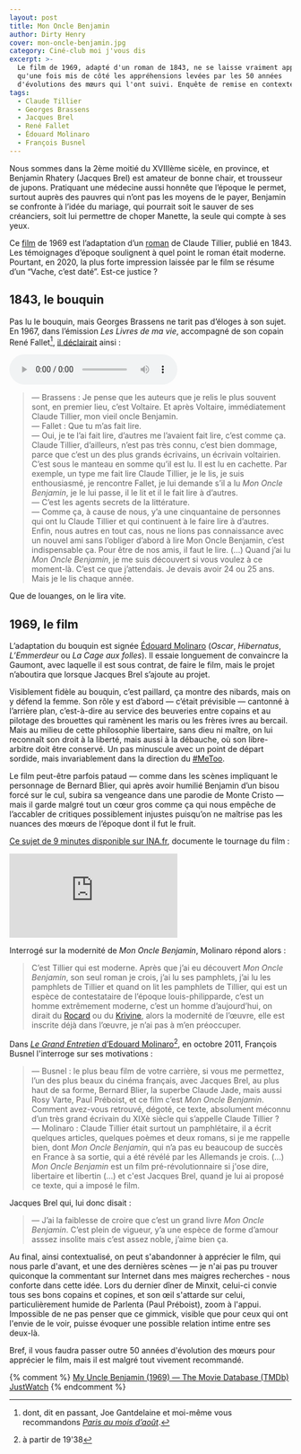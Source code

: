 ```yaml
---
layout: post
title: Mon Oncle Benjamin
author: Dirty Henry
cover: mon-oncle-benjamin.jpg
category: Ciné-club moi j'vous dis
excerpt: >-
  Le film de 1969, adapté d'un roman de 1843, ne se laisse vraiment apprécier
  qu'une fois mis de côté les appréhensions levées par les 50 années
  d'évolutions des mœurs qui l'ont suivi. Enquête de remise en contexte.
tags:
  - Claude Tillier
  - Georges Brassens
  - Jacques Brel
  - René Fallet
  - Édouard Molinaro
  - François Busnel
---
```


Nous sommes dans la 2ème moitié du XVIIIème sicèle, en province, et Benjamin
Rhatery (Jacques Brel) est amateur de bonne chair, et trousseur de jupons.
Pratiquant une médecine aussi honnête que l’époque le permet, surtout auprès des
pauvres qui n’ont pas les moyens de le payer, Benjamin se confronte à l’idée du
mariage, qui pourrait soit le sauver de ses créanciers, soit lui permettre de
choper Manette, la seule qui compte à ses yeux.

Ce [film][1] de 1969 est l’adaptation d’un [roman][2] de Claude Tillier, publié
en 1843. Les témoignages d’époque soulignent à quel point le roman était
moderne. Pourtant, en 2020, la plus forte impression laissée par le film se
résume d’un “Vache, c’est daté”. Est-ce justice ?

## 1843, le bouquin

Pas lu le bouquin, mais Georges Brassens ne tarit pas d’éloges à son sujet. En
1967, dans l’émission _Les Livres de ma vie_, accompagné de son copain René
Fallet[^1], [il déclairait][3] ainsi :

<audio controls>
  <source src="/assets/audio/brassens-fallet-mon-oncle-benjamin.mp3" type="audio/mpeg">
  Your browser does not support the audio element.
</audio>

> — Brassens : Je pense que les auteurs que je relis le plus souvent sont, en
> premier lieu, c’est Voltaire. Et après Voltaire, immédiatement Claude Tillier,
> mon vieil oncle Benjamin.  
> — Fallet : Que tu m’as fait lire.  
> — Oui, je te l’ai fait lire, d’autres me l’avaient fait lire, c’est comme ça.
> Claude Tillier, d’ailleurs, n’est pas très connu, c’est bien dommage, parce
> que c’est un des plus grands écrivains, un écrivain voltairien. C’est sous le
> manteau en somme qu’il est lu. Il est lu en cachette. Par exemple, un type me
> fait lire Claude Tillier, je le lis, je suis enthousiasmé, je rencontre
> Fallet, je lui demande s’il a lu _Mon Oncle Benjamin_, je le lui passe, il le
> lit et il le fait lire à d’autres.  
> — C’est les agents secrets de la littérature.  
> — Comme ça, à cause de nous, y’a une cinquantaine de personnes qui ont lu
> Claude Tillier et qui continuent à le faire lire à d’autres. Enfin, nous
> autres en tout cas, nous ne lions pas connaissance avec un nouvel ami sans
> l’obliger d’abord à lire Mon Oncle Benjamin, c’est indispensable ça. Pour être
> de nos amis, il faut le lire. (…) Quand j’ai lu _Mon Oncle Benjamin_, je me
> suis découvert si vous voulez à ce moment-là. C’est ce que j’attendais. Je
> devais avoir 24 ou 25 ans. Mais je le lis chaque année.

Que de louanges, on le lira vite.

## 1969, le film

L’adaptation du bouquin est signée [Édouard Molinaro][4] (_Oscar_, _Hibernatus_,
_L’Emmerdeur_ ou _La Cage aux folles_). Il essaie longuement de convaincre la
Gaumont, avec laquelle il est sous contrat, de faire le film, mais le projet
n’aboutira que lorsque Jacques Brel s’ajoute au projet.

Visiblement fidèle au bouquin, c’est paillard, ça montre des nibards, mais on y
défend la femme. Son rôle y est d’abord — c’était prévisible — cantonné à
l’arrière plan, c’est-à-dire au service des beuveries entre copains et au
pilotage des brouettes qui ramènent les maris ou les frères ivres au bercail.
Mais au milieu de cette philosophie libertaire, sans dieu ni maître, on lui
reconnaît son droit à la liberté, mais aussi à la débauche, où son libre-arbitre
doit être conservé. Un pas minuscule avec un point de départ sordide, mais
invariablement dans la direction du [#MeToo][5].

Le film peut-être parfois pataud — comme dans les scènes impliquant le
personnage de Bernard Blier, qui après avoir humilié Benjamin d’un bisou forcé
sur le cul, subira sa vengeance dans une parodie de Monte Cristo — mais il garde
malgré tout un cœur gros comme ça qui nous empêche de l’accabler de critiques
possiblement injustes puisqu’on ne maîtrise pas les nuances des mœurs de
l’époque dont il fut le fruit.

[Ce sujet de 9 minutes disponible sur INA.fr][6], documente le tournage du
film :

<div class="buckygem-youtube-tag">
  <div class="embed-responsive embed-responsive-16by9">
    <iframe frameborder='0' marginheight ='0' marginwidth='0' scrolling ='no' src='https://player.ina.fr/player/embed/I00003637/1/1b0bd203fbcd702f9bc9b10ac3d0fc21/wide/1' allowfullscreen></iframe>
  </div>
</div>

Interrogé sur la modernité de _Mon Oncle Benjamin_, Molinaro répond alors :

> C’est Tillier qui est moderne. Après que j’ai eu découvert _Mon Oncle
> Benjamin_, son seul roman je crois, j’ai lu ses pamphlets, j’ai lu les
> pamphlets de Tillier et quand on lit les pamphlets de Tillier, qui est un
> espèce de contestataire de l’époque louis-philipparde, c’est un homme
> extrêmement moderne, c’est un homme d’aujourd’hui, on dirait du [Rocard][7] ou
> du [Krivine][8], alors la modernité de l’œuvre, elle est inscrite déjà dans
> l’œuvre, je n’ai pas à m’en préoccuper.

Dans [_Le Grand Entretien_ d’Edouard Molinaro][9][^2], en octobre 2011, François
Busnel l'interroge sur ses motivations :

> — Busnel : le plus beau film de votre carrière, si vous me permettez, l’un des
> plus beaux du cinéma français, avec Jacques Brel, au plus haut de sa forme,
> Bernard Blier, la superbe Claude Jade, mais aussi Rosy Varte, Paul Préboist,
> et ce film c’est _Mon Oncle Benjamin_. Comment avez-vous retrouvé, dégoté, ce
> texte, absolument méconnu d’un très grand écrivain du XIXè siècle qui
> s’appelle Claude Tillier ?  
> — Molinaro : Claude Tillier était surtout un pamphlétaire, il a écrit quelques
> articles, quelques poèmes et deux romans, si je me rappelle bien, dont _Mon
> Oncle Benjamin_, qui n’a pas eu beaucoup de succès en France à sa sortie, qui
> a été révélé par les Allemands je crois. (...) _Mon Oncle Benjamin_ est un
> film pré-révolutionnaire si j'ose dire, libertaire et libertin (...) et c'est
> Jacques Brel, quand je lui ai proposé ce texte, qui a imposé le film.

Jacques Brel qui, lui donc disait :

> — J’ai la faiblesse de croire que c’est un grand livre _Mon Oncle Benjamin_.
> C’est plein de vigueur, y’a une espèce de forme d’amour asssez insolite mais
> c’est assez noble, j’aime bien ça.

Au final, ainsi contextualisé, on peut s'abandonner à apprécier le film, qui
nous parle d'avant, et une des dernières scènes — je n'ai pas pu trouver
quiconque la commentant sur Internet dans mes maigres recherches - nous conforte
dans cette idée. Lors du dernier dîner de Minxit, celui-ci convie tous ses bons
copains et copines, et son œil s'attarde sur celui, particulièrement humide de
Parlenta (Paul Préboist), zoom à l'appui. Impossible de ne pas penser que ce
gimmick, visible que pour ceux qui ont l'envie de le voir, puisse évoquer une
possible relation intime entre ses deux-là.

Bref, il vous faudra passer outre 50 années d'évolution des mœurs pour apprécier
le film, mais il est malgré tout vivement recommandé.

{% comment %}
[My Uncle Benjamin (1969) — The Movie Database (TMDb)](https://www.themoviedb.org/movie/2373-mon-oncle-benjamin)
[JustWatch](https://www.justwatch.com/fr/film/mon-oncle-benjamin)
{% endcomment %}

[^1]:
    dont, dit en passant, Joe Gantdelaine et moi-même vous recommandons [_Paris
    au mois d’août_][10].

[^2]: à partir de 19'38

[1]: https://fr.wikipedia.org/wiki/Mon_oncle_Benjamin_(film,_1969)
[2]: https://fr.wikipedia.org/wiki/Mon_oncle_Benjamin
[3]:
  https://madelen.ina.fr/programme/les-livres-de-ma-vie-georges-brassens-et-rene-fallet
[4]: https://fr.wikipedia.org/wiki/Édouard_Molinaro
[5]: https://fr.wikipedia.org/wiki/Mouvement_MeToo
[6]:
  https://www.ina.fr/video/I00003637/jacques-brel-mon-oncle-benjamin-video.html
[7]: https://fr.wikipedia.org/wiki/Michel_Rocard
[8]: https://fr.wikipedia.org/wiki/Alain_Krivine
[9]:
  https://www.franceinter.fr/emissions/le-grand-entretien/le-grand-entretien-19-octobre-2011
[10]: https://www.babelio.com/livres/Fallet-Paris-au-mois-daout/21905
